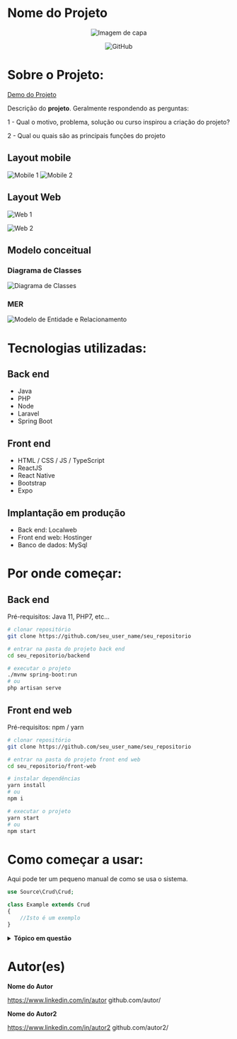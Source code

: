 # Nome do Projeto

<center>

<!-- ![Imagem de capa](https://github.com/seu_user/pasta/imagem.pgn) -->
![Imagem de capa](https://github.com/EvelynGitHub/assets-readme/blob/main/img/capa.png)

</center>
<center>
<!--Site útil para pegar as imagens que aparecem https://shields.io -->

<!-- [![NPM](https://img.shields.io/npm/l/react)](https://github.com/seu_user/pasta/LICENSE) -->
<!-- ![GitHub](https://img.shields.io/github/license/seu_user_name/seu_repositorio) -->

![GitHub](https://img.shields.io/github/license/EvelynGitHub/assets-readme)


</center>

# Sobre o Projeto:

[Demo do Projeto](https://link.para.demo.caso.houver)

Descrição do **projeto**. Geralmente respondendo as perguntas:

1 - Qual o motivo, problema, solução ou curso inspirou a criação do projeto?

2 - Qual ou quais são as principais funções do projeto

## Layout mobile

<!-- Para deixar as imagens lado a lado, devesse colocar os links um ao lado do outro sem quebra de linha-->

<!-- ![Mobile 1](https://github.com/seu_user/pasta/mobile1.png) ![Mobile 2](https://github.com/seu_user/pasta/mobile2.png) -->
![Mobile 1](https://github.com/EvelynGitHub/assets-readme/blob/main/img/home-mobile.png) ![Mobile 2](https://github.com/EvelynGitHub/assets-readme/blob/main/img/home-mobile.png)

## Layout Web

<!-- Para deixar as imagens uma embaixo da outra, devesse colocar os links um embaixo outro com  duas quebras de linha -->

<!-- ![Web 1](https://github.com/seu_user/pasta/mobile1.png)

![Web 2](https://github.com/seu_user/pasta/mobile2.png) -->

![Web 1](https://github.com/EvelynGitHub/assets-readme/blob/main/img/home.png)

![Web 2](https://github.com/EvelynGitHub/assets-readme/blob/main/img/novo-post.png)

## Modelo conceitual

### Diagrama de Classes

<!-- ![Diagrama de Classes](https://github.com/github.com/seu_user/pasta/diagrama_classe.png) -->
![Diagrama de Classes](https://github.com/EvelynGitHub/assets-readme/blob/main/img/classes.png)

### MER

<!-- ![Modelo de Entidade e Relacionamento](https://github.com/github.com/seu_user/pasta/diagrama_classe.png) -->
![Modelo de Entidade e Relacionamento](https://github.com/EvelynGitHub/assets-readme/blob/main/img/mer.png)

# Tecnologias utilizadas:

## Back end

- Java
- PHP
- Node
- Laravel
- Spring Boot

## Front end

- HTML / CSS / JS / TypeScript
- ReactJS
- React Native
- Bootstrap
- Expo

## Implantação em produção

- Back end: Localweb
- Front end web: Hostinger
- Banco de dados: MySql

# Por onde começar:

## Back end

Pré-requisitos: Java 11, PHP7, etc...

```bash
# clonar repositório
git clone https://github.com/seu_user_name/seu_repositorio

# entrar na pasta do projeto back end
cd seu_repositorio/backend

# executar o projeto
./mvnw spring-boot:run
# ou
php artisan serve
```

## Front end web

Pré-requisitos: npm / yarn

```bash
# clonar repositório
git clone https://github.com/seu_user_name/seu_repositorio

# entrar na pasta do projeto front end web
cd seu_repositorio/front-web

# instalar dependências
yarn install
# ou
npm i

# executar o projeto
yarn start
# ou
npm start
```

# Como começar a usar:

Aqui pode ter um pequeno manual de como se usa o sistema.

```php
use Source\Crud\Crud;

class Example extends Crud
{
    //Isto é um exemplo
}
```


<details>
  <summary><b>Tópico em questão</b></summary>
  Descrição do tópico que vai ficar minimizada
</details>

# Autor(es)

**Nome do Autor**

https://www.linkedin.com/in/autor
github.com/autor/

**Nome do Autor2**

https://www.linkedin.com/in/autor2
github.com/autor2/
